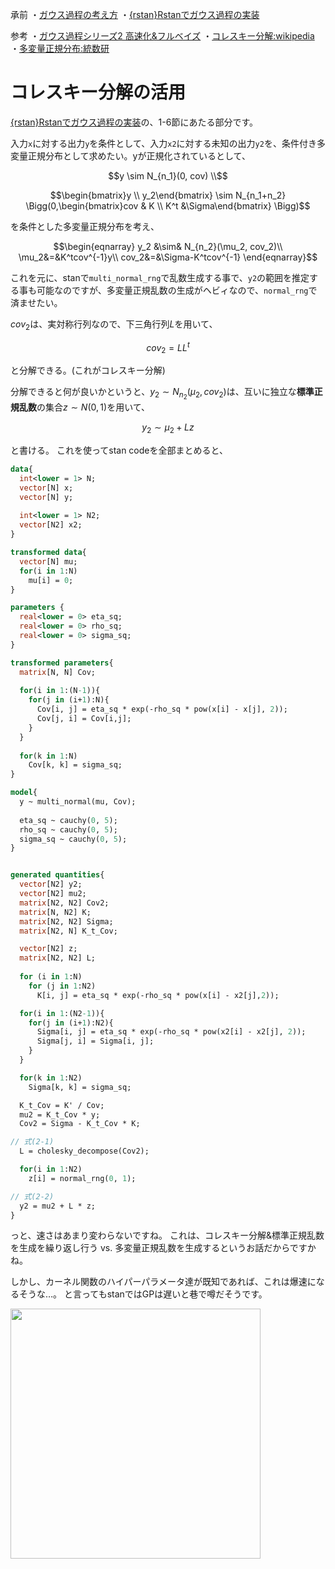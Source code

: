 承前
・[ガウス過程の考え方](http://qiita.com/kilometer/items/6ab1d7f2cffc0c6e4a95)
・[{rstan}Rstanでガウス過程の実装](http://qiita.com/kilometer/items/8b81560c0efef5e0cee2)

参考
・[ガウス過程シリーズ2 高速化&フルベイズ](http://statmodeling.hatenablog.com/entry/gaussian-process-2)
・[コレスキー分解:wikipedia](https://ja.wikipedia.org/wiki/%E3%82%B3%E3%83%AC%E3%82%B9%E3%82%AD%E3%83%BC%E5%88%86%E8%A7%A3)
・[多変量正規分布:統数研](http://random.ism.ac.jp/info01/distribution_random_number_generation/node2.html)

# コレスキー分解の活用

[{rstan}Rstanでガウス過程の実装](http://qiita.com/kilometer/items/8b81560c0efef5e0cee2)の、1-6節にあたる部分です。

入力`x`に対する出力`y`を条件として、入力`x2`に対する未知の出力`y2`を、条件付き多変量正規分布として求めたい。yが正規化されているとして、

```math
y \sim N_{n_1}(0, cov) \\
```

```math
\begin{bmatrix}y \\ y_2\end{bmatrix} \sim 
N_{n_1+n_2} \Bigg(0,\begin{bmatrix}cov & K \\ K^t &\Sigma\end{bmatrix} \Bigg)
```

を条件とした多変量正規分布を考え、

```math
\begin{eqnarray}
y_2 &\sim& N_{n_2}(\mu_2, cov_2)\\
\mu_2&=&K^tcov^{-1}y\\
cov_2&=&\Sigma-K^tcov^{-1}
\end{eqnarray}
```

これを元に、stanで`multi_normal_rng`で乱数生成する事で、`y2`の範囲を推定する事も可能なのですが、多変量正規乱数の生成がヘビィなので、`normal_rng`で済ませたい。

$cov_2$は、実対称行列なので、下三角行列$L$を用いて、

```math
cov_2 = LL^t\tag{2-1}
```

と分解できる。(これがコレスキー分解)

分解できると何が良いかというと、$y_2 \sim N_{n_2}(\mu_2, cov_2)$は、互いに独立な**標準正規乱数**の集合$z \sim N(0,1)$を用いて、

```math
y_2\sim \mu_2+Lz\tag{2-2}
```

と書ける。
これを使ってstan codeを全部まとめると、


```stan
data{
  int<lower = 1> N;
  vector[N] x;
  vector[N] y;
  
  int<lower = 1> N2;
  vector[N2] x2;
}

transformed data{
  vector[N] mu;
  for(i in 1:N)
    mu[i] = 0;
}

parameters {
  real<lower = 0> eta_sq;
  real<lower = 0> rho_sq;
  real<lower = 0> sigma_sq;
}

transformed parameters{
  matrix[N, N] Cov;
  
  for(i in 1:(N-1)){
    for(j in (i+1):N){
      Cov[i, j] = eta_sq * exp(-rho_sq * pow(x[i] - x[j], 2));
      Cov[j, i] = Cov[i,j];
    }
  }
  
  for(k in 1:N)
    Cov[k, k] = sigma_sq;
}

model{
  y ~ multi_normal(mu, Cov);
  
  eta_sq ~ cauchy(0, 5);
  rho_sq ~ cauchy(0, 5);
  sigma_sq ~ cauchy(0, 5);
}


generated quantities{
  vector[N2] y2;
  vector[N2] mu2;
  matrix[N2, N2] Cov2;
  matrix[N, N2] K;
  matrix[N2, N2] Sigma;
  matrix[N2, N] K_t_Cov;

  vector[N2] z;
  matrix[N2, N2] L;
  
  for (i in 1:N)
    for (j in 1:N2)
      K[i, j] = eta_sq * exp(-rho_sq * pow(x[i] - x2[j],2));

  for(i in 1:(N2-1)){
    for(j in (i+1):N2){
      Sigma[i, j] = eta_sq * exp(-rho_sq * pow(x2[i] - x2[j], 2));
      Sigma[j, i] = Sigma[i, j];
    }
  }

  for(k in 1:N2)
    Sigma[k, k] = sigma_sq;

  K_t_Cov = K' / Cov;  
  mu2 = K_t_Cov * y;
  Cov2 = Sigma - K_t_Cov * K;

// 式(2-1)  
  L = cholesky_decompose(Cov2);

  for(i in 1:N2)
    z[i] = normal_rng(0, 1);

// 式(2-2)
  y2 = mu2 + L * z;
}
```

っと、速さはあまり変わらないですね。
これは、コレスキー分解&標準正規乱数を生成を繰り返し行う vs. 多変量正規乱数を生成するというお話だからですかね。

しかし、カーネル関数のハイパーパラメータ達が既知であれば、これは爆速になるそうな…。
と言ってもstanではGPは遅いと巷で噂だそうです。

<img width = 400, src = md/続ガウス過程実装：コレスキー分解を使った表記/371e7e45-0bbd-4907-66f1-0fbc83b157b2.png>


